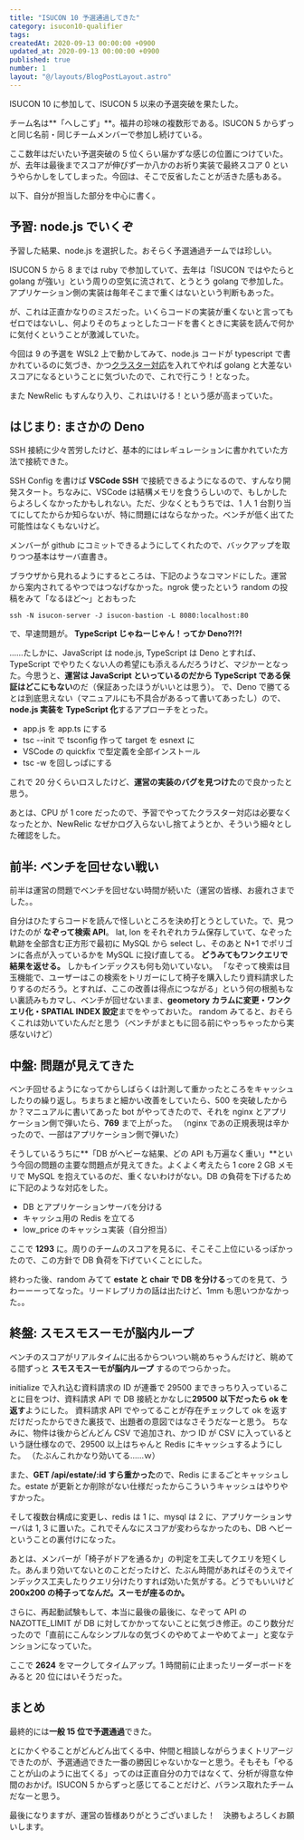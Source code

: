 ```yaml
---
title: "ISUCON 10 予選通過してきた"
category: isucon10-qualifier
tags:
createdAt: 2020-09-13 00:00:00 +0900
updated_at: 2020-09-13 00:00:00 +0900
published: true
number: 1
layout: "@/layouts/BlogPostLayout.astro"
---
```


ISUCON 10 に参加して、ISUCON 5 以来の予選突破を果たした。

チーム名は**「へしこず」**。福井の珍味の複数形である。ISUCON 5 からずっと同じ名前・同じチームメンバーで参加し続けている。

ここ数年はだいたい予選突破の 5 位くらい届かずな感じの位置につけていた。が、去年は最後までスコアが伸びず一か八かのお祈り実装で最終スコア 0 というやらかしをしてしまった。今回は、そこで反省したことが活きた感もある。

以下、自分が担当した部分を中心に書く。

## 予習: node.js でいくぞ

予習した結果、node.js を選択した。おそらく予選通過チームでは珍しい。

ISUCON 5 から 8 までは ruby で参加していて、去年は「ISUCON ではやたらと golang が強い」という周りの空気に流されて、とうとう golang で参加した。アプリケーション側の実装は毎年そこまで重くはないという判断もあった。

が、これは正直かなりのミスだった。いくらコードの実装が重くないと言ってもゼロではないし、何よりそのちょっとしたコードを書くときに実装を読んで何かに気付くということが激減していた。

今回は 9 の予選を WSL2 上で動かしてみて、node.js コードが typescript で書かれているのに気づき、かつ[クラスター対応](https://gist.github.com/thearegee/3eea038b9f0c5e94de73f3c3482fa732)を入れてやれば golang と大差ないスコアになるということに気づいたので、これで行こう！となった。

また NewRelic もすんなり入り、これはいける！という感が高まっていた。

## はじまり: まさかの Deno

SSH 接続に少々苦労したけど、基本的にはレギュレーションに書かれていた方法で接続できた。

SSH Config を書けば **VSCode SSH** で接続できるようになるので、すんなり開発スタート。ちなみに、VSCode は結構メモリを食うらしいので、もしかしたらよろしくなかったかもしれない。ただ、少なくともうちでは、1 人 1 台割り当てにしてたからか知らないが、特に問題にはならなかった。ベンチが低く出てた可能性はなくもないけど。

メンバーが github にコミットできるようにしてくれたので、バックアップを取りつつ基本はサーバ直書き。

ブラウザから見れるようにするところは、下記のようなコマンドにした。運営から案内されてるやつではつなげなかった。ngrok 使ったという random の投稿をみて「なるほど～」とおもった

```shell
ssh -N isucon-server -J isucon-bastion -L 8080:localhost:80
```

で、早速問題が。 **TypeScript じゃねーじゃん！ってか Deno?!?!**

……たしかに、JavaScript は node.js, TypeScript は Deno とすれば、TypeScript でやりたくない人の希望にも添えるんだろうけど、マジかーとなった。今思うと、**運営は JavaScript といっているのだから TypeScript である保証はどこにもない**のだ（保証あったほうがいいとは思う）。
で、Deno で勝てるとは到底思えない（マニュアルにも不具合があるって書いてあったし）ので、**node.js 実装を TypeScript 化**するアプローチをとった。

- app.js を app.ts にする
- tsc --init で tsconfig 作って target を esnext に
- VSCode の quickfix で型定義を全部インストール
- tsc -w を回しっぱにする

これで 20 分くらいロスしたけど、**運営の実装のバグを見つけた**ので良かったと思う。

あとは、CPU が 1 core だったので、予習でやってたクラスター対応は必要なくなったとか、NewRelic なぜかログ入らないし捨てようとか、そういう細々とした確認をした。

## 前半: ベンチを回せない戦い

前半は運営の問題でベンチを回せない時間が続いた（運営の皆様、お疲れさまでした。。

自分はひたすらコードを読んで怪しいところを決め打とうとしていた。で、見つけたのが **なぞって検索 API**。 lat, lon をそれぞれカラム保存していて、なぞった軌跡を全部含む正方形で最初に MySQL から select し、そのあと N+1 でポリゴンに各点が入っているかを MySQL に投げ直してる。 **どうみてもワンクエリで結果を返せる。** しかもインデックスも何も効いていない。
「なぞって検索は目玉機能で、ユーザーはこの検索をトリガーにして椅子を購入したり資料請求したりするのだろう。とすれば、ここの改善は得点につながる」という何の根拠もない裏読みもカマし、ベンチが回せないまま、**geometory カラムに変更・ワンクエリ化・SPATIAL INDEX 設定**までをやっておいた。
random みてると、おそらくこれは効いていたんだと思う（ベンチがまともに回る前にやっちゃったから実感ないけど）

## 中盤: 問題が見えてきた

ベンチ回せるようになってからしばらくは計測して重かったところをキャッシュしたりの繰り返し。ちまちまと細かい改善をしていたら、500 を突破したからか？マニュアルに書いてあった bot がやってきたので、それを nginx とアプリケーション側で弾いたら、**769** まで上がった。
（nginx であの正規表現は辛かったので、一部はアプリケーション側で弾いた）

そうしているうちに**「DB がヘビーな結果、どの API も万遍なく重い」**という今回の問題の主要な問題点が見えてきた。よくよく考えたら 1 core 2 GB メモリで MySQL を抱えているのだ、重くないわけがない。DB の負荷を下げるために下記のような対応をした。

- DB とアプリケーションサーバを分ける
- キャッシュ用の Redis を立てる
- low_price のキャッシュ実装（自分担当）

ここで **1293** に。周りのチームのスコアを見るに、そこそこ上位にいるっぽかったので、この方針で DB 負荷を下げていくことにした。

終わった後、random みてて **estate と chair で DB を分ける**ってのを見て、うわーーーってなった。リードレプリカの話は出たけど、1mm も思いつかなかった。。

## 終盤: スモスモスーモが脳内ループ

ベンチのスコアがリアルタイムに出るからついつい眺めちゃうんだけど、眺めてる間ずっと **スモスモスーモが脳内ループ** するのでつらかった。

initialize で入れ込む資料請求の ID が連番で 29500 まできっちり入っていることに目をつけ、資料請求 API で DB 接続とかなしに**29500 以下だったら ok を返す**ようにした。
資料請求 API でやってることが存在チェックして ok を返すだけだったからできた裏技で、出題者の意図ではなさそうだなーと思う。
ちなみに、物件は後からどんどん CSV で追加され、かつ ID が CSV に入っているという謎仕様なので、29500 以上はちゃんと Redis にキャッシュするようにした。
（たぶんこれかなり効いてる……ｗ）

また、**GET /api/estate/:id すら重かった**ので、Redis にまるごとキャッシュした。estate が更新とか削除がない仕様だったからこういうキャッシュはやりやすかった。

そして複数台構成に変更し、redis は 1 に、mysql は 2 に、アプリケーションサーバは 1, 3 に置いた。これでそんなにスコアが変わらなかったのも、DB ヘビーということの裏付けになった。

あとは、メンバーが「椅子がドアを通るか」の判定を工夫してクエリを短くした。あんまり効いてないとのことだったけど、たぶん時間があればそのうえでインデックス工夫したりクエリ分けたりすれば効いた気がする。どうでもいいけど **200x200 の椅子ってなんだ。スーモが座るのか。**

さらに、再起動試験もして、本当に最後の最後に、なぞって API の NAZOTTE_LIMIT が DB に対してかかってないことに気づき修正。のこり数分だったので「直前にこんなシンプルなの気づくのやめてよーやめてよー」と変なテンションになっていた。

ここで **2624** をマークしてタイムアップ。1 時間前に止まったリーダーボードをみると 20 位にはいそうだった。

## まとめ

最終的には**一般 15 位で予選通過**できた。

とにかくやることがどんどん出てくる中、仲間と相談しながらうまくトリアージできたのが、予選通過できた一番の勝因じゃないかなーと思う。そもそも「やることが山のように出てくる」ってのは正直自分の力ではなくて、分析が得意な仲間のおかげ。ISUCON 5 からずっと感じてることだけど、バランス取れたチームだなーと思う。

最後になりますが、運営の皆様ありがとうございました！　決勝もよろしくお願いします。
